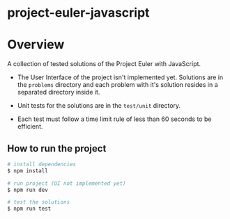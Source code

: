 # project-euler-javascript

# Overview
A collection of tested solutions of the Project Euler with JavaScript.

* The User Interface of the project isn't implemented yet. Solutions are in the `problems` directory and each problem with it's solution resides in a separated directory inside it.

* Unit tests for the solutions are in the `test/unit` directory.

* Each test must follow a time limit rule of less than 60 seconds to be efficient.

## How to run the project
``` bash
# install dependencies
$ npm install

# run project (UI not implemented yet)
$ npm run dev

# test the solutions
$ npm run test
 ```
